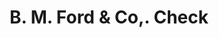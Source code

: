 ---
doi: 10.7916/D80C66RF
date_other: '1860'
date_other_textual: 1860-1869
form: printed ephemera
genre:
- Checks (bank checks)
name:
- B. M. Ford & Co,
object_in_context_url: https://biggert.cul.columbia.edu/items/view/ave_biggert_00159
subject_hierarchical_geographic:
- Chicago, Illinois, United States
subject_name:
- B. M. Ford & Co,
title: B. M. Ford & Co,. Check
sort_title: B. M. Ford & Co,. Check
call_number: ave_biggert_00159
coordinates:
- 41.83694444444445,-87.68472222222222
pid: ave_biggert_00159
identifiers: ave_biggert_00159
thumbnail: https://derivativo-2.library.columbia.edu/iiif/2/ldpd:345046/full/!256,256/0/native.jpg
permalink: "/items/ave_biggert_00159/"
layout: iiif-image-page
---